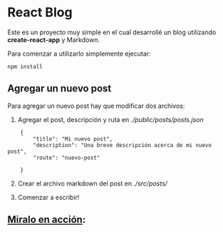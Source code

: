 # React Blog

Este es un proyecto muy simple en el cual desarrollé un blog utilizando **create-react-app** y Markdown.

Para comenzar a utilizarlo simplemente ejecutar:

`npm install`

## Agregar un nuevo post

Para agregar un nuevo post hay que modificar dos archivos:

1. Agregar el post, descripción y ruta en _./public/posts/posts.json_

```
    {
        "title": "Mi nuevo post",
        "description": "Una breve descripción acerca de mi nuevo post",
        "route": "nuevo-post"

    }
```

2. Crear el archivo markdown del post en _./src/posts/_

3. Comenzar a escribir!

## [Miralo en acción](https://react-markdown-blog.vercel.app/):
